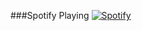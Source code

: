 ###Spotify Playing
[![Spotify](https://spotifynicc.vercel.app/api/spotify)](https://open.spotify.com/user/31xr6mapjgtvmiwlrptm4cajadla)
